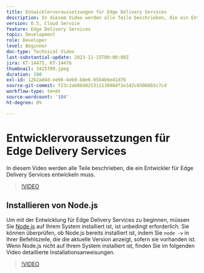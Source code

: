 ```yaml
---
title: Entwicklervoraussetzungen für Edge Delivery Services
description: In diesem Video werden alle Teile beschrieben, die ein Entwickler für Edge Delivery Services entwickeln muss.
version: 6.5, Cloud Service
feature: Edge Delivery Services
topic: Development
role: Developer
level: Beginner
doc-type: Technical Video
last-substantial-update: 2023-11-15T00:00:00Z
jira: KT-14475, KT-14476
thumbnail: 3425709.jpeg
duration: 190
exl-id: 12b2ad4d-ee66-4eb0-b8e6-05b4b6e41d76
source-git-commit: f23c2ab86d42531113690df2e342c65060b5c7cd
workflow-type: tm+mt
source-wordcount: '104'
ht-degree: 0%

---
```


# Entwicklervoraussetzungen für Edge Delivery Services

In diesem Video werden alle Teile beschrieben, die ein Entwickler für Edge Delivery Services entwickeln muss.

>[!VIDEO](https://video.tv.adobe.com/v/3425709/?learn=on)

## Installieren von Node.js

Um mit der Entwicklung für Edge Delivery Services zu beginnen, müssen Sie [Node.js](https://nodejs.org) auf Ihrem System installiert ist, ist unbedingt erforderlich. Sie können überprüfen, ob Node.js bereits installiert ist, indem Sie `node -v` in Ihrer Befehlszeile, die die aktuelle Version anzeigt, sofern sie vorhanden ist. Wenn Node.js nicht auf Ihrem System installiert ist, finden Sie im folgenden Video detaillierte Installationsanweisungen.

>[!VIDEO](https://video.tv.adobe.com/v/3425710/?learn=on)
